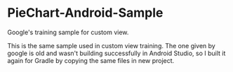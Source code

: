 # PieChart-Android-Sample
Google's training sample for custom view.

This is the same sample used in custom view training. The one given by google is old and wasn't building successfully in Android Studio, so I built it again for Gradle by copying the same files in new project.
